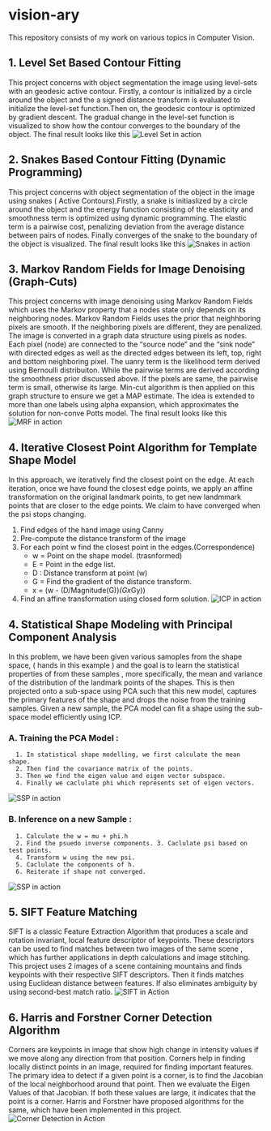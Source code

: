 # vision-ary
This repository consists of my work on various topics in Computer Vision.

## 1. Level Set Based Contour Fitting
This project concerns with object segmentation the image using level-sets with an geodesic active contour. Firstly, a contour is initialized by a circle around the object and the a signed distance transform is evaluated to initialize the level-set function.Then on, the geodesic contour is optimized by gradient descent. The gradual change in the level-set function is visualized to show how the contour converges to the boundary of the object.
The final result looks like this
![Level Set in action](Level-sets.gif)

## 2. Snakes Based Contour Fitting (Dynamic Programming)
This project concerns with object segmentation of the object in the image using snakes ( Active Contours).Firstly, a snake is initiaslized  by a circle around the object and the energy function consisting of the elasticity and smoothness term is optimized using dynamic programming. The elastic term  is a pairwise cost, penalizing deviation from the average distance between pairs of nodes. Finally converges of the snake to the boundary of the object is visualized.
The final result looks like this
![Snakes in action](Snakes-contour.gif)

## 3. Markov Random Fields for Image Denoising (Graph-Cuts)
This project concerns with image denoising using Markov Random Fields which uses the Markov property that a nodes state only depends on its neighboring nodes. Markov Random Fields uses the prior that neighhboring pixels are smooth. If the neighboring pixels are different, they are penalized. The image is converted in a graph data structure using pixels as nodes. Each pixel (node) are connected to the “source node” and the “sink node” with directed edges as well as the directed edges between its left, top, right and bottom neighboring pixel. The uanry term is the likelihood term derived using Bernoulli distribuiton. While the pairwise terms are derived according the smoothness prior discussed above. If the pixels are same, the pairwise term is small, otherwise its large. Min-cut algorithm is then applied on this graph structure to ensure we get a MAP estimate. The idea is extended to more than one labels using alpha expansion, which approximates the solution for non-conve Potts model.
The final result looks like this
![MRF in action](denoise.gif)

## 4. Iterative Closest Point Algorithm for Template Shape Model
In this approach, we iteratively find the closest point on the edge. At each iteration, once we have found the
closest edge points, we apply an affine transformation on the original landmark points, to get new landmmark
points that are closer to the edge points. We claim to have converged when the psi stops changing.

1. Find edges of the hand image using Canny
2. Pre-compute the distance transform of the image
3. For each point w find the closest point in the edges.(Correspondence)
   - w = Point on the shape model. (trasnformed)
   - E = Point in the edge list.
   - D : Distance transform at point (w)
   - G = Find the gradient of the distance transform.
   - x = (w - (D/Magnitude(G))*(Gx*Gy))
4. Find an affine transformation using closed form solution.
![ICP in action](icp.gif)


## 4. Statistical Shape Modeling with Principal Component Analysis
In this problem, we have been given various samoples from the shape space, ( hands in this example ) and the goal is to learn the statistical properties of from these samples , more specifically, the mean and variance of the distribution of the landmark points of the shapes. This is then projected onto a sub-space using PCA such that this new model, captures the primary features of the shape and drops the noise from the training samples. Given a new sample, the PCA model can fit a shape using the sub-space model efficiently using ICP.
   ### A. Training the PCA Model : 
      1. In statistical shape modelling, we first calculate the mean shape. 
      2. Then find the covariance matrix of the points.
      3. Then we find the eigen value and eigen vector subspace.
      4. Finally we caclulate phi which represents set of eigen vectors.
 ![SSP in action](PCA_Shape.png)
   ### B. Inference on a new Sample :
      1. Calculate the w = mu + phi.h
      2. Find the psuedo inverse components. 3. Caclulate psi based on test points.
      4. Transform w using the new psi.
      5. Caclulate the components of h.
      6. Reiterate if shape not converged.
 ![SSP in action](SSP.gif)

## 5. SIFT Feature Matching
SIFT is a classic Feature Extraction Algorithm that produces a scale and rotation invariant, local feature descriptor of keypoints. These descriptors
can be used to find matches between two images of the same scene , which has further applications in depth calculations and image stitching. This project
uses 2 images of a scene containing mountains and finds keypoints with their respective SIFT descriptors. Then it finds matches using Euclidean distance
between features. If also eliminates ambiguity by using second-best match ratio.
![SIFT in Action](mapped_maches.png)

## 6. Harris and Forstner Corner Detection Algorithm
Corners are keypoints in image that show high change in intensity values if we move along any direction from that position. Corners help in finding
locally distinct points in an image, required for finding important features. The primary idea to detect if a given point is a corner, is to find the Jacobian of the local neighborhood around that point.
Then we evaluate  the Eigen Values of that Jacobian. If both these values are large, it indicates that the point is a corner. Harris and Forstner have proposed algorithms for the same, which have been implemented in this
project.
![Corner Detection in Action](corner.gif)